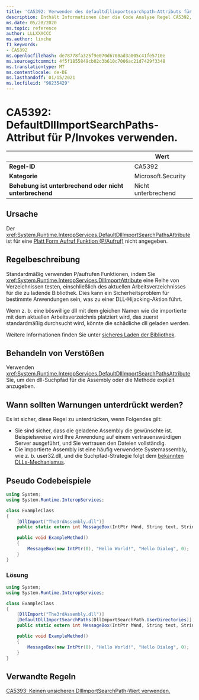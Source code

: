 ```yaml
---
title: 'CA5392: Verwenden des defaultdllimportsearchpath-Attributs für P/Aufrufe (Code Analyse)'
description: Enthält Informationen über die Code Analyse Regel CA5392, einschließlich der Gründe, der Behebung von Verstößen und der Zeit, zu der Sie unterdrückt werden soll.
ms.date: 05/28/2020
ms.topic: reference
author: LLLXXXCCC
ms.author: linche
f1_keywords:
- CA5392
ms.openlocfilehash: de78778fa325f9e070d6708ad3a005c41fe5710e
ms.sourcegitcommit: 4f5f1855849cb02c3b610c7006ac21d7429f3348
ms.translationtype: MT
ms.contentlocale: de-DE
ms.lasthandoff: 01/15/2021
ms.locfileid: "98235429"
---
```

# <a name="ca5392-use-defaultdllimportsearchpaths-attribute-for-pinvokes"></a>CA5392: DefaultDllImportSearchPaths-Attribut für P/Invokes verwenden.

| | Wert |
|-|-|
| **Regel-ID** |CA5392|
| **Kategorie** |Microsoft.Security|
| **Behebung ist unterbrechend oder nicht unterbrechend** |Nicht unterbrechend|

## <a name="cause"></a>Ursache

Der <xref:System.Runtime.InteropServices.DefaultDllImportSearchPathsAttribute> ist für eine [Platt Form Aufruf Funktion (P/Aufruf)](../../../standard/native-interop/pinvoke.md) nicht angegeben.

## <a name="rule-description"></a>Regelbeschreibung

Standardmäßig verwenden P/aufrufen Funktionen, indem Sie <xref:System.Runtime.InteropServices.DllImportAttribute> eine Reihe von Verzeichnissen testen, einschließlich des aktuellen Arbeitsverzeichnisses für die zu ladende Bibliothek. Dies kann ein Sicherheitsproblem für bestimmte Anwendungen sein, was zu einer DLL-Hijacking-Aktion führt.

Wenn z. b. eine böswillige dll mit dem gleichen Namen wie die importierte mit dem aktuellen Arbeitsverzeichnis platziert wird, das zuerst standardmäßig durchsucht wird, könnte die schädliche dll geladen werden.

Weitere Informationen finden Sie unter [sicheres Laden der Bibliothek](https://msrc-blog.microsoft.com/2014/05/13/load-library-safely/).

## <a name="how-to-fix-violations"></a>Behandeln von Verstößen

Verwenden <xref:System.Runtime.InteropServices.DefaultDllImportSearchPathsAttribute> Sie, um den dll-Suchpfad für die Assembly oder die Methode explizit anzugeben.

## <a name="when-to-suppress-warnings"></a>Wann sollten Warnungen unterdrückt werden?

Es ist sicher, diese Regel zu unterdrücken, wenn Folgendes gilt:

- Sie sind sicher, dass die geladene Assembly die gewünschte ist. Beispielsweise wird Ihre Anwendung auf einem vertrauenswürdigen Server ausgeführt, und Sie vertrauen den Dateien vollständig.
- Die importierte Assembly ist eine häufig verwendete Systemassembly, wie z. b. user32.dll, und die Suchpfad-Strategie folgt dem [bekannten DLLs-Mechanismus](/archive/blogs/larryosterman/what-are-known-dlls-anyway).

## <a name="pseudo-code-examples"></a>Pseudo Codebeispiele

```csharp
using System;
using System.Runtime.InteropServices;

class ExampleClass
{
    [DllImport("The3rdAssembly.dll")]
    public static extern int MessageBox(IntPtr hWnd, String text, String caption, uint type);

    public void ExampleMethod()
    {
        MessageBox(new IntPtr(0), "Hello World!", "Hello Dialog", 0);
    }
}
```

### <a name="solution"></a>Lösung

```csharp
using System;
using System.Runtime.InteropServices;

class ExampleClass
{
    [DllImport("The3rdAssembly.dll")]
    [DefaultDllImportSearchPaths(DllImportSearchPath.UserDirectories)]
    public static extern int MessageBox(IntPtr hWnd, String text, String caption, uint type);

    public void ExampleMethod()
    {
        MessageBox(new IntPtr(0), "Hello World!", "Hello Dialog", 0);
    }
}
```

## <a name="related-rules"></a>Verwandte Regeln

[CA5393: Keinen unsicheren DllImportSearchPath-Wert verwenden.](ca5393.md)
